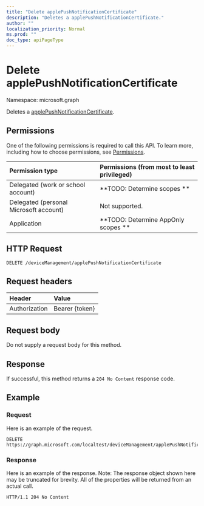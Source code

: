 ```yaml
---
title: "Delete applePushNotificationCertificate"
description: "Deletes a applePushNotificationCertificate."
author: ""
localization_priority: Normal
ms.prod: ""
doc_type: apiPageType
---
```


# Delete applePushNotificationCertificate

Namespace: microsoft.graph

Deletes a [applePushNotificationCertificate](../resources/intune-devices-applepushnotificationcertificate.md).

## Permissions
One of the following permissions is required to call this API. To learn more, including how to choose permissions, see [Permissions](/concepts/permissions-reference.md).

|Permission type|Permissions (from most to least privileged)|
|:---|:---|
|Delegated (work or school account)|**TODO: Determine scopes **|
|Delegated (personal Microsoft account)|Not supported.|
|Application|**TODO: Determine AppOnly scopes **|

## HTTP Request
<!-- {
  "blockType": "ignored"
}
-->
``` http
DELETE /deviceManagement/applePushNotificationCertificate
```

## Request headers
|Header|Value|
|:---|:---|
|Authorization|Bearer {token}|

## Request body
Do not supply a request body for this method.

## Response
If successful, this method returns a `204 No Content` response code.

## Example

### Request
Here is an example of the request.
<!-- {
  "blockType": "request",
  "name": "delete_applepushnotificationcertificate"
}
-->
``` http
DELETE https://graph.microsoft.com/localtest/deviceManagement/applePushNotificationCertificate
```

### Response
Here is an example of the response. Note: The response object shown here may be truncated for brevity. All of the properties will be returned from an actual call.
<!-- {
  "blockType": "response",
  "truncated": true
}
-->
``` http
HTTP/1.1 204 No Content
```

